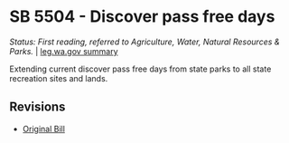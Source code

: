 # SB 5504 - Discover pass free days
*Status: First reading, referred to Agriculture, Water, Natural Resources & Parks.* | [leg.wa.gov summary](https://app.leg.wa.gov/billsummary?BillNumber=5504&Year=2021)

Extending current discover pass free days from state parks to all state recreation sites and lands.

## Revisions
* [Original Bill](1/)